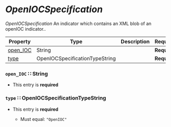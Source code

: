 <a id="map63"></a>
# *OpenIOCSpecification*

*OpenIOCSpecification* An indicator which contains an XML blob of an openIOC indicator..

| Property | Type | Description | Required? |
| -------- | ---- | ----------- | --------- |
|[open_IOC](#open_ioc-string)|String| |**Required**|
|[type](#type-openiocspecificationtypestring)|OpenIOCSpecificationTypeString| |**Required**|


<a id="open_ioc-string"></a>
### `open_IOC` ∷ String

* This entry is **required**



<a id="type-openiocspecificationtypestring"></a>
### `type` ∷ OpenIOCSpecificationTypeString

* This entry is **required**


  * Must equal: `"OpenIOC"`
